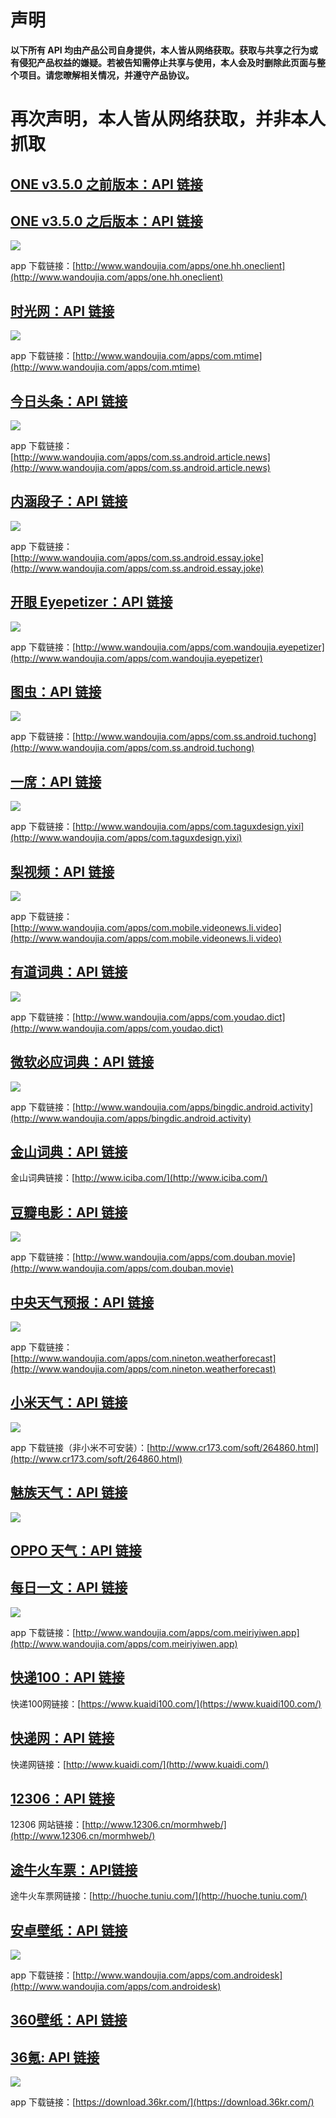 # 声明 #
**以下所有 API 均由产品公司自身提供，本人皆从网络获取。获取与共享之行为或有侵犯产品权益的嫌疑。若被告知需停止共享与使用，本人会及时删除此页面与整个项目。请您暸解相关情况，并遵守产品协议。**
<h1>再次声明，本人皆从网络获取，并非本人抓取</h2>

## [ONE v3.5.0 之前版本：API 链接](github.com/jokermonn/-Api/blob/master/ONE~v3.5.0.md) ##

## [ONE v3.5.0 之后版本：API 链接](https://github.com/jokermonn/-Api/blob/master/ONEv3.5.0~.md) ##

![](https://camo.githubusercontent.com/079c18fa139ab14b8eae6eafe40da2d518ed2838/687474703a2f2f692e696d6775722e636f6d2f754b613261595a2e706e67)

app 下载链接：[http://www.wandoujia.com/apps/one.hh.oneclient](http://www.wandoujia.com/apps/one.hh.oneclient)

## [时光网：API 链接](https://github.com/jokermonn/-Api/blob/master/Time.md)

![](http://img.wdjimg.com/mms/icon/v1/e/81/8974ffd9388f547dc8877e0c55d2e81e_78_78.png)

app 下载链接：[http://www.wandoujia.com/apps/com.mtime](http://www.wandoujia.com/apps/com.mtime)

## [今日头条：API 链接](https://github.com/jokermonn/-Api/blob/master/Todaynews.md) ##

![](http://img.wdjimg.com/mms/icon/v1/4/97/4b8356b706e0048b4ca9677c426c3974_78_78.png)		

app 下载链接：[http://www.wandoujia.com/apps/com.ss.android.article.news](http://www.wandoujia.com/apps/com.ss.android.article.news)

## [内涵段子：API 链接](https://github.com/jokermonn/-Api/blob/master/Neihan.md) ##

![](http://android-artworks.25pp.com/fs08/2017/05/12/10/110_b3d9628e0cdcee34a2083a821b9c5472_con_130x130.png)

app 下载链接：[http://www.wandoujia.com/apps/com.ss.android.essay.joke](http://www.wandoujia.com/apps/com.ss.android.essay.joke)

## [开眼 Eyepetizer：API 链接](https://github.com/jokermonn/-Api/blob/master/Eyepetizer.md)

![](http://img.wdjimg.com/mms/icon/v1/1/dc/50a4c597efe027933e3a3f90b0afbdc1_78_78.png)

app 下载链接：[http://www.wandoujia.com/apps/com.wandoujia.eyepetizer](http://www.wandoujia.com/apps/com.wandoujia.eyepetizer)

## [图虫：API 链接](https://github.com/jokermonn/-Api/blob/master/Tuchong.md) ##

![](http://android-artworks.25pp.com/fs08/2017/05/19/5/2_7bd0b4718ffe5ef41e941753ef11d12b_con_130x130.png)

app 下载链接：[http://www.wandoujia.com/apps/com.ss.android.tuchong](http://www.wandoujia.com/apps/com.ss.android.tuchong)

## [一席：API 链接](https://github.com/jokermonn/-Api/blob/master/Yixi.md)

![](http://img.wdjimg.com/mms/icon/v1/9/b4/9ee57d8fe18ce1d0a5f226e757f44b49_78_78.png)

app 下载链接：[http://www.wandoujia.com/apps/com.taguxdesign.yixi](http://www.wandoujia.com/apps/com.taguxdesign.yixi)

## [梨视频：API 链接](https://github.com/jokermonn/-Api/blob/master/Livideo.md) ##

![](http://img.wdjimg.com/mms/icon/v1/9/ed/93acb88683bd7976ca04a61201e9ded9_78_78.png)

app 下载链接：[http://www.wandoujia.com/apps/com.mobile.videonews.li.video](http://www.wandoujia.com/apps/com.mobile.videonews.li.video)

## [有道词典：API 链接](https://github.com/jokermonn/-Api/blob/master/YoudaoDic.md) ##

![](http://img.wdjimg.com/mms/icon/v1/0/82/8f4c1ccdc0a96b9c44a5c94709a77820_78_78.png)

app 下载链接：[http://www.wandoujia.com/apps/com.youdao.dict](http://www.wandoujia.com/apps/com.youdao.dict)

## [微软必应词典：API 链接](https://github.com/jokermonn/-Api/blob/master/BingDic.md) ##

![](http://img.wdjimg.com/mms/icon/v1/b/04/53110268118ae536fcf87ec91353904b_78_78.png)

app 下载链接：[http://www.wandoujia.com/apps/bingdic.android.activity](http://www.wandoujia.com/apps/bingdic.android.activity)

## [金山词典：API 链接](https://github.com/jokermonn/-Api/blob/master/KingsoftDic.md) ##

金山词典链接：[http://www.iciba.com/](http://www.iciba.com/)

## [豆瓣电影：API 链接](https://github.com/jokermonn/-Api/blob/master/DoubanMovie.md) ##

![](http://img.wdjimg.com/mms/icon/v1/9/f4/e2fed53a563d696d990484de34729f49_78_78.png)

app 下载链接：[http://www.wandoujia.com/apps/com.douban.movie](http://www.wandoujia.com/apps/com.douban.movie)

## [中央天气预报：API 链接](https://github.com/jokermonn/-Api/blob/master/CenterWeather.md) ##

![](http://img.wdjimg.com/mms/icon/v1/5/22/05be4e3dc6e4beaf4be0c1249c176225_78_78.png)

app 下载链接：[http://www.wandoujia.com/apps/com.nineton.weatherforecast](http://www.wandoujia.com/apps/com.nineton.weatherforecast)

## [小米天气：API 链接](https://github.com/jokermonn/-Api/blob/master/XiaomiWeather.md) ##

![](http://i1.piimg.com/567571/d9d68c0ad8def11b.png)

app 下载链接（非小米不可安装）：[http://www.cr173.com/soft/264860.html](http://www.cr173.com/soft/264860.html)

## [魅族天气：API 链接](https://github.com/jokermonn/-Api/blob/master/MXWeather.md) ##

![](http://p1.bpimg.com/4851/4fe7a2df33d616b0.png)

## [OPPO 天气：API 链接](https://github.com/jokermonn/-Api/blob/master/OPPOWeather.md) ##

## [每日一文：API 链接](https://github.com/jokermonn/-Api/blob/master/OneArticle.md) ##

![](http://img.wdjimg.com/mms/icon/v1/5/81/865635b34f2a7d3d3b5bb7a368cb2815_78_78.png)

app 下载链接：[http://www.wandoujia.com/apps/com.meiriyiwen.app](http://www.wandoujia.com/apps/com.meiriyiwen.app)

## [快递100：API 链接](https://github.com/jokermonn/-Api/blob/master/ExpressDelivery100.md) ##

快递100网链接：[https://www.kuaidi100.com/](https://www.kuaidi100.com/)

## [快递网：API 链接](https://github.com/jokermonn/-Api/blob/master/ExpressDelivery.md) ##

快递网链接：[http://www.kuaidi.com/](http://www.kuaidi.com/)

## [12306：API 链接](https://github.com/jokermonn/-Api/blob/master/12306.md) ##

12306 网站链接：[http://www.12306.cn/mormhweb/](http://www.12306.cn/mormhweb/)

## [途牛火车票：API链接](https://github.com/jokermonn/-Api/blob/master/TuniuTickets.md) ##

途牛火车票网链接：[http://huoche.tuniu.com/](http://huoche.tuniu.com/)

## [安卓壁纸：API 链接](./adesk.md)

![](http://android-artworks.25pp.com/fs08/2018/04/08/3/110_ffd0d670a65c5baf6e7ad327e9728267_con_130x130.png)

app 下载链接：[http://www.wandoujia.com/apps/com.androidesk](http://www.wandoujia.com/apps/com.androidesk)

## [360壁纸：API 链接](./360wallpaper.md)

## [36氪: API 链接](./36Kr(newsflash).md)
![](https://i.imgur.com/DBmkI8t.png)

app 下载链接：[https://download.36kr.com/](https://download.36kr.com/)
